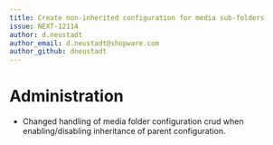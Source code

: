 ```yaml
---
title: Create non-inherited configuration for media sub-folders
issue: NEXT-12114
author: d.neustadt
author_email: d.neustadt@shopware.com 
author_github: dneustadt
---
```

# Administration
*  Changed handling of media folder configuration crud when enabling/disabling inheritance of parent configuration.
